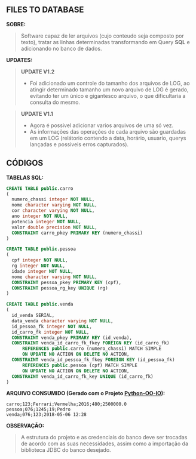 ## FILES TO DATABASE

**SOBRE:**

> Software capaz de ler arquivos (cujo conteudo seja composto por texto), tratar as linhas determinadas transformando em
> Query **SQL** e adicionando no banco de dados.

**UPDATES:**

>**UPDATE V1.2**
>  - Foi adicionado um controle do tamanho dos arquivos de LOG, ao atingir determinado tamanho um novo arquivo de LOG é gerado, 
> evitando ter um único e gigantesco arquivo, o que dificultaria a consulta do mesmo.

>**UPDATE V1.1**
>  - Agora é possivel adicionar varios arquivos de uma só vez.
>  - As informações das operações de cada arquivo são guardadas em um LOG (relátorio contendo a data, horário, usuario, querys lançadas e possiveis erros capturados).

## CÓDIGOS

**TABELAS SQL:**

```SQL
CREATE TABLE public.carro
(
  numero_chassi integer NOT NULL,
  nome character varying NOT NULL,
  cor character varying NOT NULL,
  ano integer NOT NULL,
  potencia integer NOT NULL,
  valor double precision NOT NULL,
  CONSTRAINT carro_pkey PRIMARY KEY (numero_chassi)
)
```
```SQL
CREATE TABLE public.pessoa
(
  cpf integer NOT NULL,
  rg integer NOT NULL,
  idade integer NOT NULL,
  nome character varying NOT NULL,
  CONSTRAINT pessoa_pkey PRIMARY KEY (cpf),
  CONSTRAINT pessoa_rg_key UNIQUE (rg)
)
```

```SQL
CREATE TABLE public.venda
(
  id_venda SERIAL,
  data_venda character varying NOT NULL,
  id_pessoa_fk integer NOT NULL,
  id_carro_fk integer NOT NULL,
  CONSTRAINT venda_pkey PRIMARY KEY (id_venda),
  CONSTRAINT venda_id_carro_fk_fkey FOREIGN KEY (id_carro_fk)
      REFERENCES public.carro (numero_chassi) MATCH SIMPLE
      ON UPDATE NO ACTION ON DELETE NO ACTION,
  CONSTRAINT venda_id_pessoa_fk_fkey FOREIGN KEY (id_pessoa_fk)
      REFERENCES public.pessoa (cpf) MATCH SIMPLE
      ON UPDATE NO ACTION ON DELETE NO ACTION,
  CONSTRAINT venda_id_carro_fk_key UNIQUE (id_carro_fk)
)
```

**ARQUIVO CONSUMIDO (Gerado com o Projeto [Python-OO-IO](https://github.com/DoisLucas/Python-OO-IO)):**

```
carro;123;Ferrari;Vermelha;2016;480;2500000.0
pessoa;076;1245;19;Pedro
venda;076;123;2018-05-06 12:28
```


**OBSERVAÇÃO:**

>A estrutura do projeto e as credenciais do banco deve ser trocadas de acordo com as suas necessidades, assim como a importação da biblioteca JDBC do banco desejado.

